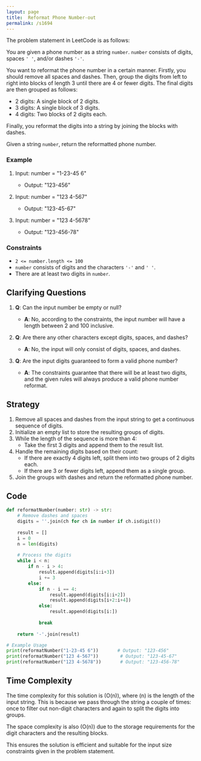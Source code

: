 ```yaml
---
layout: page
title:  Reformat Phone Number-out
permalink: /s1694
---
```


The problem statement in LeetCode is as follows:

You are given a phone number as a string `number`. `number` consists of digits, spaces `' '`, and/or dashes `'-'`.

You want to reformat the phone number in a certain manner. Firstly, you should remove all spaces and dashes. Then, group the digits from left to right into blocks of length 3 until there are 4 or fewer digits. The final digits are then grouped as follows:

- 2 digits: A single block of 2 digits.
- 3 digits: A single block of 3 digits.
- 4 digits: Two blocks of 2 digits each.

Finally, you reformat the digits into a string by joining the blocks with dashes. 

Given a string `number`, return the reformatted phone number.

### Example
1. Input: number = "1-23-45 6"
   - Output: "123-456"
   
2. Input: number = "123 4-567"
   - Output: "123-45-67"
   
3. Input: number = "123 4-5678"
   - Output: "123-456-78"

### Constraints
- `2 <= number.length <= 100`
- `number` consists of digits and the characters `'-'` and `' '`.
- There are at least two digits in `number`.

## Clarifying Questions

1. **Q**: Can the input number be empty or null?
   - **A**: No, according to the constraints, the input number will have a length between 2 and 100 inclusive.
   
2. **Q**: Are there any other characters except digits, spaces, and dashes?
   - **A**: No, the input will only consist of digits, spaces, and dashes.
   
3. **Q**: Are the input digits guaranteed to form a valid phone number?
   - **A**: The constraints guarantee that there will be at least two digits, and the given rules will always produce a valid phone number reformat.

## Strategy

1. Remove all spaces and dashes from the input string to get a continuous sequence of digits.
2. Initialize an empty list to store the resulting groups of digits.
3. While the length of the sequence is more than 4:
    - Take the first 3 digits and append them to the result list.
4. Handle the remaining digits based on their count:
    - If there are exactly 4 digits left, split them into two groups of 2 digits each.
    - If there are 3 or fewer digits left, append them as a single group.
5. Join the groups with dashes and return the reformatted phone number.

## Code

```python
def reformatNumber(number: str) -> str:
    # Remove dashes and spaces
    digits = ''.join(ch for ch in number if ch.isdigit())
    
    result = []
    i = 0
    n = len(digits)
    
    # Process the digits
    while i < n:
        if n - i > 4:
            result.append(digits[i:i+3])
            i += 3
        else:
            if n - i == 4:
                result.append(digits[i:i+2])
                result.append(digits[i+2:i+4])
            else:
                result.append(digits[i:])
            
            break
    
    return '-'.join(result)

# Example Usage
print(reformatNumber("1-23-45 6"))       # Output: "123-456"
print(reformatNumber("123 4-567"))        # Output: "123-45-67"
print(reformatNumber("123 4-5678"))       # Output: "123-456-78"
```

## Time Complexity

The time complexity for this solution is \(O(n)\), where \(n\) is the length of the input string. This is because we pass through the string a couple of times: once to filter out non-digit characters and again to split the digits into groups.

The space complexity is also \(O(n)\) due to the storage requirements for the digit characters and the resulting blocks. 

This ensures the solution is efficient and suitable for the input size constraints given in the problem statement.
